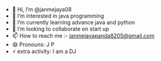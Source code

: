 - 👋 Hi, I’m @janmejaya08
- 👀 I’m interested in java programming
- 🌱 I’m currently learning advance java and python
- 💞️ I’m looking to collaborate on start up
- 📫 How to reach me :- janmejayapanda8205@gmail.com
- 😄 Pronouns: J P
- ⚡ extra activity: I am a DJ

<!---
janmejaya08/janmejaya08 is a ✨ special ✨ repository because its `README.md` (this file) appears on your GitHub profile.
You can click the Preview link to take a look at your changes.
--->
